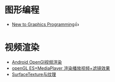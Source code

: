图形编程
==
- [New to Graphics Programming](https://www.vulkan.org/learn#new-to-graphics-programming):+1:

视频渲染
===
- [Android OpenGl视频渲染](https://cloud.tencent.com/developer/article/1937917)
- [openGL ES+MediaPlayer 渲染播放视频+滤镜效果](https://www.jianshu.com/p/13320a8549db?u_atoken=e6b8fc2c-8de4-48d4-a1e0-304fd1e91d32&u_asession=01Eo38rXHxHfpsJnLjRJGNfe--lmwcW4lagWsuR6h7LKr-Kbc6KilrOOHZdarAQY49X0KNBwm7Lovlpxjd_P_q4JsKWYrT3W_NKPr8w6oU7K_80YTtOoK2TBtP2TGX98Ojp0TkEaMSMNP4umocQhrjq2BkFo3NEHBv0PZUm6pbxQU&u_asig=05FUa9PccxevrEVu1QzwZNJ8Psy8HyO1z2xe46SorAeNFbf_IJngCE5SzwbvzzQ0aCXiTalY1mj3-FZ5CPaJcGIKBdF8bUougxRzAo6Ct1gkGJdAmaV_UjVJcfc3n1VvjA2O29ElLi3aOZ5qRuB9DgbionbxcLlQvlu0I-AQsl9Lz9JS7q8ZD7Xtz2Ly-b0kmuyAKRFSVJkkdwVUnyHAIJzS6emi2BvwBzZfK8wFlIOV2ghVBb7nMFxRXePJDzKeNYG3pf5vm7LeeSuJ_913VgsO3h9VXwMyh6PgyDIVSG1W_69Es7qAvo75yyFR27kBqRsqjFAv8ByJ7p9UKbpNTTn19fThQ0wMBnjYl9SZMZJdlgbNb_p_-fSfH0wlRGEUq7mWspDxyAEEo4kbsryBKb9Q&u_aref=VYA3S2AMDXk2eNedXpbVvn1CR2c%3D)
- [SurfaceTexture与纹理](https://www.jianshu.com/p/a58c8bd30d20?u_atoken=270de48c-0e19-4229-a0cc-8b417020ff65&u_asession=01p1ovDJXAcQAVq8_hRlvQnOWCvSyDhw9Ooi-GABbsgzC9YEhhM7YM1FCVJ_rPwXJFX0KNBwm7Lovlpxjd_P_q4JsKWYrT3W_NKPr8w6oU7K-CVluk3r0yknXGiF311585p0TkEaMSMNP4umocQhrjq2BkFo3NEHBv0PZUm6pbxQU&u_asig=05dWXjtEVsIU94EGCqiNBCpQt04Q5T_5Kld3pp5GZVq3WfjbPuA0RhRTXuDytr7GJ_QFTb7ORAqMrOUQMMgEFiOl3haESGWU-rZbELjX8ddv62Kt8mSi81OdprXkengeSIYJ6PHzCxLkUaAZ5zLO94IF2EpHBoSfVcfnQP0pApwuX9JS7q8ZD7Xtz2Ly-b0kmuyAKRFSVJkkdwVUnyHAIJzXXkfuwU6HAiUzSsX0Vk7uXbGKi5oLaYK7vIWsO3I5ofG3pf5vm7LeeSuJ_913VgsO3h9VXwMyh6PgyDIVSG1W9UD3U7cxw3g79DV1AzFq6jmM8n6LZfV8dS5X4UgKDrBiOholfGzefkcZdVa25oE75d0yGdRPP1GLI67wYZvc-MmWspDxyAEEo4kbsryBKb9Q&u_aref=JxYcIp7mUaTW%2BujD4rPCGl%2Fkjcg%3D)
